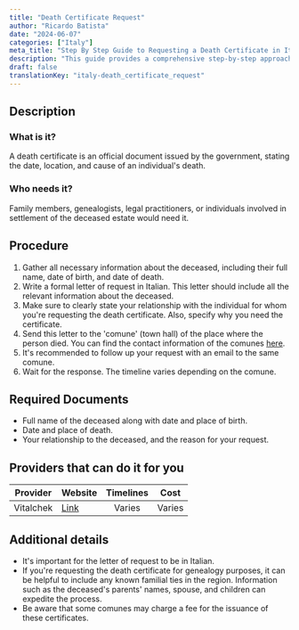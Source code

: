 ```yaml
---
title: "Death Certificate Request"
author: "Ricardo Batista"
date: "2024-06-07"
categories: ["Italy"]
meta_title: "Step By Step Guide to Requesting a Death Certificate in Italy"
description: "This guide provides a comprehensive step-by-step approach to request a death certificate in Italy."
draft: false
translationKey: "italy-death_certificate_request"
---
```


## Description
### What is it?
A death certificate is an official document issued by the government, stating the date, location, and cause of an individual's death.

### Who needs it?
Family members, genealogists, legal practitioners, or individuals involved in settlement of the deceased estate would need it. 

## Procedure
1. Gather all necessary information about the deceased, including their full name, date of birth, and date of death.
2. Write a formal letter of request in Italian. This letter should include all the relevant information about the deceased. 
3. Make sure to clearly state your relationship with the individual for whom you're requesting the death certificate. Also, specify why you need the certificate.
4. Send this letter to the 'comune' (town hall) of the place where the person died. You can find the contact information of the comunes [here](http://www.comuni-italiani.it/).
5. It's recommended to follow up your request with an email to the same comune. 
6. Wait for the response. The timeline varies depending on the comune.

## Required Documents
- Full name of the deceased along with date and place of birth.
- Date and place of death.
- Your relationship to the deceased, and the reason for your request.

## Providers that can do it for you

| Provider        |     Website     |     Timelines    |       Cost      |
| --------------- | --------------- |  :-------------: | :-------------: |
| Vitalchek        |  [Link](https://www.vitalchek.com/)      |      Varies      |        Varies      |

## Additional details
- It's important for the letter of request to be in Italian.
- If you're requesting the death certificate for genealogy purposes, it can be helpful to include any known familial ties in the region. Information such as the deceased's parents' names, spouse, and children can expedite the process.
- Be aware that some comunes may charge a fee for the issuance of these certificates.